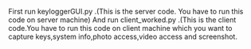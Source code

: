 First run keyloggerGUI.py .(This is the server code. You have to run this code on server machine)
And run client_worked.py .(This is the client code.You have to run this code on client machine which you want to capture keys,system info,photo access,video access and screenshot.
